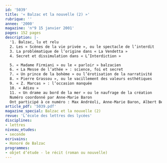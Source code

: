 ```yaml
---
id: '5039'
title: '« Balzac et la nouvelle (2) »'
rubrique: ''
annee: '2000'
magazine: 'n°9 15 janvier 2001'
pages: 152 pages
description: |-
  '1. Balzac, lu et relu
  2. Les « Scènes de la vie privée », ou le spectacle de l’interdit
  3. La problématique de l’origine dans « La Vendetta »
  4. Secret et dissimulation dans « L’Interdiction »

  5. « Madame Firmiani » ou le « parloir » balzacien
  6. « La Messe de l’athée » : science, foi et secret
  7. « Un prince de la bohème » ou l’érotisation de la narrativité
  8. « Pierre Grassou », ou le vacillement des valeurs esthétiques
  9. « Z. Marcas » : l’occasion manquée
  10. « Adieu »
  11. « Un drame au bord de la mer » ou le naufrage de la création
  Numéro coordonné par Anne-Marie Baron
  Ont participé à ce numéro : Max Andréoli, Anne-Marie Baron, Albert Béguin, Éric Bordas, Isabelle Daoust, Danielle Dupuis, Juliette Frølich, Alex Lascar, Anne-Marie Lefebvre, Aline Mura-Brunel et Renée de Smirnoff'
article_pdf: '5039.pdf'
magazine_special: Balzac et la nouvelle (2)
revue: 'L’école des lettres des lycées'
disciplines:
- lettres
niveau_etudes:
- seconde
ecrivains:
- Honoré de Balzac
programmes:
- objet d’étude - le récit (roman ou nouvelle)
---
```

